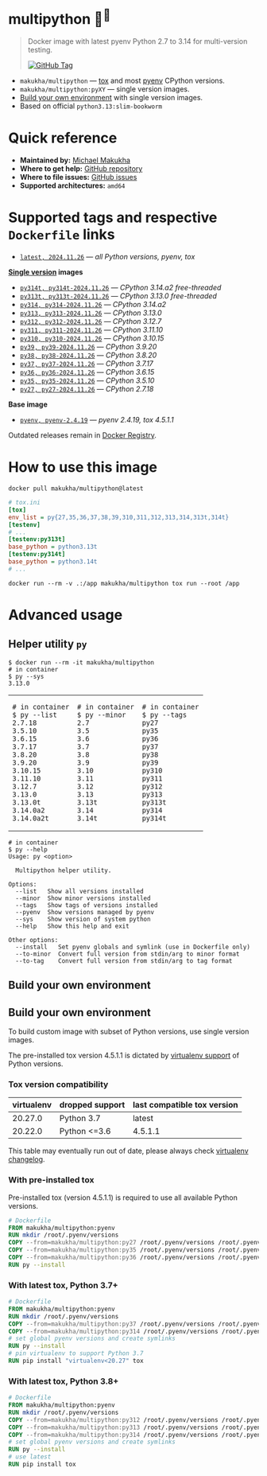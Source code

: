# multipython 🐳<sup>🐍</sup>

> Docker image with latest pyenv Python 2.7 to 3.14 for multi-version testing.
> 
> [![GitHub Tag](https://img.shields.io/github/v/tag/makukha/multipython?label=GitHub%20Tag)](https://github.com/makukha/multipython)

* `makukha/multipython` — [tox](https://tox.wiki) and most [pyenv](https://github.com/pyenv/pyenv) CPython versions.
* `makukha/multipython:pyXY` — single version images.
* [Build your own environment](https://github.com/makukha/multipython?tab=readme-ov-file#build-your-own-environment) with single version images.
* Based on official `python3.13:slim-bookworm`


# Quick reference

* **Maintained by:** [Michael Makukha](https://github.com/makukha)
* **Where to get help:** [GitHub repository](https://github.com/makukha/multipython)
* **Where to file issues:** [GitHub issues](https://github.com/makukha/multipython/issues)
* **Supported architectures:** `amd64`


# Supported tags and respective `Dockerfile` links

* [`latest, 2024.11.26`](https://github.com/makukha/multipython/blob/v2024.11.26/Dockerfile) *— all Python versions, pyenv, tox*

**[Single version](https://github.com/makukha/multipython?tab=readme-ov-file#python-versions) images**

* [`py314t, py314t-2024.11.26`](https://github.com/makukha/multipython/blob/v2024.11.26/Dockerfile) *— CPython 3.14.a2 free-threaded*
* [`py313t, py313t-2024.11.26`](https://github.com/makukha/multipython/blob/v2024.11.26/Dockerfile) *— CPython 3.13.0 free-threaded*
* [`py314, py314-2024.11.26`](https://github.com/makukha/multipython/blob/v2024.11.26/Dockerfile) *— CPython 3.14.a2*
* [`py313, py313-2024.11.26`](https://github.com/makukha/multipython/blob/v2024.11.26/Dockerfile) *— CPython 3.13.0*
* [`py312, py312-2024.11.26`](https://github.com/makukha/multipython/blob/v2024.11.26/Dockerfile) *— CPython 3.12.7*
* [`py311, py311-2024.11.26`](https://github.com/makukha/multipython/blob/v2024.11.26/Dockerfile) *— CPython 3.11.10*
* [`py310, py310-2024.11.26`](https://github.com/makukha/multipython/blob/v2024.11.26/Dockerfile) *— CPython 3.10.15*
* [`py39, py39-2024.11.26`](https://github.com/makukha/multipython/blob/v2024.11.26/Dockerfile) *— CPython 3.9.20*
* [`py38, py38-2024.11.26`](https://github.com/makukha/multipython/blob/v2024.11.26/Dockerfile) *— CPython 3.8.20*
* [`py37, py37-2024.11.26`](https://github.com/makukha/multipython/blob/v2024.11.26/Dockerfile) *— CPython 3.7.17*
* [`py36, py36-2024.11.26`](https://github.com/makukha/multipython/blob/v2024.11.26/Dockerfile) *— CPython 3.6.15*
* [`py35, py35-2024.11.26`](https://github.com/makukha/multipython/blob/v2024.11.26/Dockerfile) *— CPython 3.5.10*
* [`py27, py27-2024.11.26`](https://github.co-m/makukha/multipython/blob/v2024.11.26/Dockerfile) *— CPython 2.7.18*

**Base image**

* [`pyenv, pyenv-2.4.19`](https://github.com/makukha/multipython/blob/v2024.11.26/Dockerfile) *— pyenv 2.4.19, tox 4.5.1.1*


Outdated releases remain in [Docker Registry](https://hub.docker.com/r/makukha/multipython/tags).


# How to use this image

```shell
docker pull makukha/multipython@latest
```

```ini
# tox.ini
[tox]
env_list = py{27,35,36,37,38,39,310,311,312,313,314,313t,314t}
[testenv]
# ...
[testenv:py313t]
base_python = python3.13t
[testenv:py314t]
base_python = python3.14t
# ...
```

```shell
docker run --rm -v .:/app makukha/multipython tox run --root /app
```

# Advanced usage

## Helper utility `py`

```shell
$ docker run --rm -it makukha/multipython
# in container
$ py --sys
3.13.0
```

<table>
<tr>
<td>

```shell
# in container
$ py --list
2.7.18
3.5.10
3.6.15
3.7.17
3.8.20
3.9.20
3.10.15
3.11.10
3.12.7
3.13.0
3.13.0t
3.14.0a2
3.14.0a2t
```
</td>
<td>

```shell
# in container
$ py --minor
2.7
3.5
3.6
3.7
3.8
3.9
3.10
3.11
3.12
3.13
3.13t
3.14
3.14t
```
</td>
<td>

```shell
# in container
$ py --tags
py27
py35
py36
py37
py38
py39
py310
py311
py312
py313
py313t
py314
py314t
```
</td>
</tr>
</table>

```shell
# in container
$ py --help
Usage: py <option>

  Multipython helper utility.

Options:
  --list   Show all versions installed
  --minor  Show minor versions installed
  --tags   Show tags of versions installed
  --pyenv  Show versions managed by pyenv
  --sys    Show version of system python
  --help   Show this help and exit

Other options:
  --install   Set pyenv globals and symlink (use in Dockerfile only)
  --to-minor  Convert full version from stdin/arg to minor format
  --to-tag    Convert full version from stdin/arg to tag format
```

## Build your own environment

## Build your own environment

To build custom image with subset of Python versions, use single version images.

The pre-installed tox version 4.5.1.1 is dictated by [virtualenv support](https://virtualenv.pypa.io/en/latest/changelog.html) of Python versions.

### Tox version compatibility

| virtualenv | dropped support | last compatible tox version |
|------------|-----------------|-----------------------------|
| 20.27.0    | Python 3.7      | latest                      |
| 20.22.0    | Python <=3.6    | 4.5.1.1                     |

This table may eventually run out of date, please always check [virtualenv changelog](https://virtualenv.pypa.io/en/latest/changelog.html).

### With pre-installed tox

Pre-installed tox (version 4.5.1.1) is required to use all available Python versions.

```Dockerfile
# Dockerfile
FROM makukha/multipython:pyenv
RUN mkdir /root/.pyenv/versions
COPY --from=makukha/multipython:py27 /root/.pyenv/versions /root/.pyenv/versions/
COPY --from=makukha/multipython:py35 /root/.pyenv/versions /root/.pyenv/versions/
COPY --from=makukha/multipython:py36 /root/.pyenv/versions /root/.pyenv/versions/
RUN py --install
```

### With latest tox, Python 3.7+

```Dockerfile
# Dockerfile
FROM makukha/multipython:pyenv
RUN mkdir /root/.pyenv/versions
COPY --from=makukha/multipython:py37 /root/.pyenv/versions /root/.pyenv/versions/
COPY --from=makukha/multipython:py314 /root/.pyenv/versions /root/.pyenv/versions/
# set global pyenv versions and create symlinks
RUN py --install
# pin virtualenv to support Python 3.7
RUN pip install "virtualenv<20.27" tox
```

### With latest tox, Python 3.8+

```Dockerfile
# Dockerfile
FROM makukha/multipython:pyenv
RUN mkdir /root/.pyenv/versions
COPY --from=makukha/multipython:py312 /root/.pyenv/versions /root/.pyenv/versions/
COPY --from=makukha/multipython:py313 /root/.pyenv/versions /root/.pyenv/versions/
COPY --from=makukha/multipython:py314 /root/.pyenv/versions /root/.pyenv/versions/
# set global pyenv versions and create symlinks
RUN py --install
# use latest
RUN pip install tox
```
